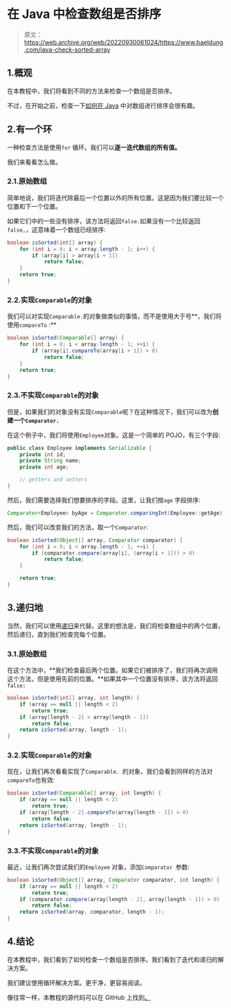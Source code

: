 # 在 Java 中检查数组是否排序

> 原文：<https://web.archive.org/web/20220930061024/https://www.baeldung.com/java-check-sorted-array>

## 1.概观

在本教程中，我们将看到不同的方法来检查一个数组是否排序。

不过，在开始之前，检查一下[如何在 Java](/web/20221127130125/https://www.baeldung.com/java-sorting-arrays) 中对数组进行排序会很有趣。

## 2.有一个环

一种检查方法是使用`for` 循环。我们可以**逐一迭代数组的所有值。**

我们来看看怎么做。

### 2.1.原始数组

简单地说，我们将迭代除最后一个位置以外的所有位置。这是因为我们要比较一个位置和下一个位置。

如果它们中的一些没有排序，该方法将返回`false.`如果没有一个比较返回`false,`，这意味着一个数组已经排序:

```java
boolean isSorted(int[] array) {
    for (int i = 0; i < array.length - 1; i++) {
        if (array[i] > array[i + 1])
            return false;
    }
    return true;
}
```

### 2.2.实现`Comparable`的对象

我们可以对实现`Comparable.`的对象做类似的事情，而不是使用大于号**，我们将使用`compareTo` :**

```java
boolean isSorted(Comparable[] array) {
    for (int i = 0; i < array.length - 1; ++i) {
        if (array[i].compareTo(array[i + 1]) > 0)
            return false;
    }
    return true;
}
```

### 2.3.不实现`Comparable`的对象

但是，如果我们的对象没有实现`Comparable`呢？在这种情况下，我们可以改为**创建一个`Comparator.`**

在这个例子中，我们将使用`Employee`对象。这是一个简单的 POJO，有三个字段:

```java
public class Employee implements Serializable {
    private int id;
    private String name;
    private int age;

    // getters and setters
}
```

然后，我们需要选择我们想要排序的字段。这里，让我们按`age` 字段排序:

```java
Comparator<Employee> byAge = Comparator.comparingInt(Employee::getAge);
```

然后，我们可以改变我们的方法，取一个`Comparator`:

```java
boolean isSorted(Object[] array, Comparator comparator) {
    for (int i = 0; i < array.length - 1; ++i) {
        if (comparator.compare(array[i], (array[i + 1])) > 0)
            return false;
    }

    return true;
}
```

## 3.递归地

当然，我们可以使用[递归](/web/20221127130125/https://www.baeldung.com/java-recursion)来代替。这里的想法是，我们将检查数组中的两个位置，然后递归，直到我们检查完每个位置。

### 3.1.原始数组

在这个方法中，**我们检查最后两个位置。如果它们被排序了，我们将再次调用这个方法，但是使用先前的位置。**如果其中一个位置没有排序，该方法将返回`false:`

```java
boolean isSorted(int[] array, int length) {
    if (array == null || length < 2) 
        return true; 
    if (array[length - 2] > array[length - 1])
        return false;
    return isSorted(array, length - 1);
}
```

### 3.2.实现`Comparable`的对象

现在，让我们再次看看实现了`Comparable. `的对象，我们会看到同样的方法对`compareTo`也有效:

```java
boolean isSorted(Comparable[] array, int length) {
    if (array == null || length < 2) 
        return true; 
    if (array[length - 2].compareTo(array[length - 1]) > 0)
        return false;
    return isSorted(array, length - 1);
}
```

### 3.3.不实现`Comparable`的对象

最近，让我们再次尝试我们的`Employee` 对象，添加`Comparator `参数:

```java
boolean isSorted(Object[] array, Comparator comparator, int length) {
    if (array == null || length < 2)
        return true;
    if (comparator.compare(array[length - 2], array[length - 1]) > 0)
        return false;
    return isSorted(array, comparator, length - 1);
}
```

## 4.结论

在本教程中，我们看到了如何检查一个数组是否排序。我们看到了迭代和递归的解决方案。

我们建议使用循环解决方案。更干净，更容易阅读。

像往常一样，本教程的源代码可以在 GitHub 上找到[。](https://web.archive.org/web/20221127130125/https://github.com/eugenp/tutorials/tree/master/core-java-modules/core-java-arrays-sorting)